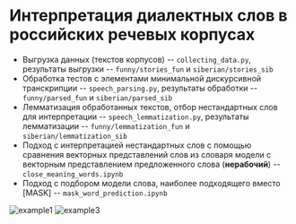 # Интерпретация диалектных слов в российских речевых корпусах

* Выгрузка данных (текстов корпусов) -- `collecting_data.py`, результаты выгрузки -- `funny/stories_fun` и `siberian/stories_sib`
* Обработка тестов с элементами минимальной дискурсивной транскрипции -- `speech_parsing.py`, результаты обработки -- `funny/parsed_fun` и `siberian/parsed_sib`
* Лемматизация обработанных текстов, отбор нестандартных слов для интерпретации -- `speech_lemmatization.py`, результаты лемматизации -- `funny/lemmatization_fun` и `siberian/lemmatization_sib`
* Подход с интерпретацией нестандартных слов с помощью сравнения векторных представлений слов из словаря модели с векторным представлением предложенного слова (**нерабочий**) -- `close_meaning_words.ipynb`
* Подход с подбором модели слова, наиболее подходящего вместо [MASK] -- `mask_word_prediction.ipynb`

![example1](https://user-images.githubusercontent.com/46486971/164705112-c748a622-e13c-469c-b7a8-6d27b976993a.png)
![example3](https://user-images.githubusercontent.com/46486971/164705176-231fe362-43b6-4628-a77b-664081cb53f2.png)
